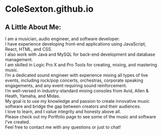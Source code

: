 # ColeSexton.github.io
<div class="mainPage">
  <h2>A Little About Me:</h2>
  <p>
    I am a musician, audio engineer, and software developer. <br />
    I have experience developing front-end applications using JavaScript, React, HTML, and CSS. <br />
    I also work with Java and MySQL for back-end development and database management. <br />
    I am skilled in Logic Pro X and Pro Tools for creating, mixing, and mastering music. <br />
    I’m a dedicated sound engineer with experience mixing all types of live events, including rock/pop concerts, 
    orchestras, corporate speaking engagements, and any event requiring sound reinforcement. <br />
    I’m well-versed in industry-standard mixing consoles from Avid, Allen & Heath, Yamaha, and Midas. <br />
    My goal is to use my knowledge and passion to create innovative music software and bridge the gap between creators and their audiences. <br />
    I love to learn, and I value integrity and honesty above all. <br />
    Please check out my Portfolio page to see some of the music and software I’ve created. <br />
    Feel free to contact me with any questions or just to chat!
  </p>
</div>
